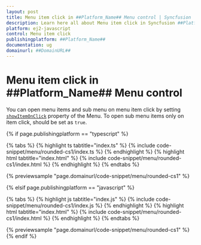```yaml
---
layout: post
title: Menu item click in ##Platform_Name## Menu control | Syncfusion
description: Learn here all about Menu item click in Syncfusion ##Platform_Name## Menu control of Syncfusion Essential JS 2 and more.
platform: ej2-javascript
control: Menu item click 
publishingplatform: ##Platform_Name##
documentation: ug
domainurl: ##DomainURL##
---
```


# Menu item click in ##Platform_Name## Menu control

You can open menu items and sub menu on menu item click by setting [`showItemOnClick`](../../api/menushowitemonclick) property of the Menu. To open sub menu items only on item click, should be set as `true`.

{% if page.publishingplatform == "typescript" %}

 {% tabs %}
{% highlight ts tabtitle="index.ts" %}
{% include code-snippet/menu/rounded-cs1/index.ts %}
{% endhighlight %}
{% highlight html tabtitle="index.html" %}
{% include code-snippet/menu/rounded-cs1/index.html %}
{% endhighlight %}
{% endtabs %}
        
{% previewsample "page.domainurl/code-snippet/menu/rounded-cs1" %}

{% elsif page.publishingplatform == "javascript" %}

{% tabs %}
{% highlight js tabtitle="index.js" %}
{% include code-snippet/menu/rounded-cs1/index.js %}
{% endhighlight %}
{% highlight html tabtitle="index.html" %}
{% include code-snippet/menu/rounded-cs1/index.html %}
{% endhighlight %}
{% endtabs %}

{% previewsample "page.domainurl/code-snippet/menu/rounded-cs1" %}
{% endif %}